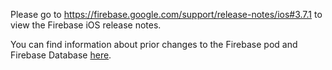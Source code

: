 Please go to https://firebase.google.com/support/release-notes/ios#3.7.1
to view the Firebase iOS release notes.

You can find information about prior changes to the Firebase pod and Firebase
Database [here](https://www.firebase.com/docs/ios/changelog.html).
